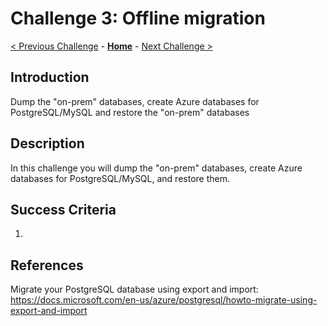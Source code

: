 # Challenge 3: Offline migration

[< Previous Challenge](./02-size-analysis.md) - **[Home](../README.md)** - [Next Challenge >](./04-offline-cutover-validation.md)

## Introduction
Dump the "on-prem" databases, create Azure databases for PostgreSQL/MySQL and restore the "on-prem" databases 

## Description
In this challenge you will dump the "on-prem" databases, create Azure databases for PostgreSQL/MySQL, and restore them. 

## Success Criteria

1. 

## References
Migrate your PostgreSQL database using export and import: https://docs.microsoft.com/en-us/azure/postgresql/howto-migrate-using-export-and-import
